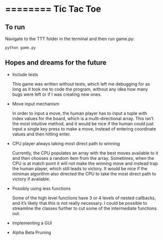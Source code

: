 ========
Tic Tac Toe
========

To run
--------

Navigate to the TTT folder in the terminal and then run game.py:

	python game.py

Hopes and dreams for the future
--------

* Include tests

	This game was written without tests, which left me debugging for as long as it took me to code the program, without any idea how many bugs were left or if I was creating new ones.

* Move input mechanism

	In order to input a move, the human player has to input a tuple with index values for the board, which is a multi-directional array. This isn’t the most intuitive method, and it would be nice if the human could just input a single key press to make a move, instead of entering coordinate values and then hitting enter.

* CPU player always taking most direct path to winning

	Currently, the CPU populates an array with the best moves available to it and then chooses a random item from the array. Sometimes, when the CPU is at match point it will not make the winning move and instead trap the human player, which still leads to victory. It would be nice if the minimax algorithm also directed the CPU to take the most direct path to victory if available.

* Possibly using less functions

	Some of the high level functions have 3 or 4 levels of nested callbacks, and it’s likely that this is not really necessary. I could be possible to streamline the classes further to cut some of the intermediate functions out.

* Implementing a GUI
 
* Alpha Beta Pruning










